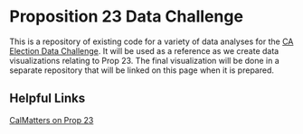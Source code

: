 # Proposition 23 Data Challenge
This is a repository of existing code for a variety of data analyses for the [CA Election Data Challenge](https://datalab.ucdavis.edu/ca-election-2020-data-challenge/). It will be used as a reference as we create data visualizations relating to Prop 23. The final visualization will be done in a separate repository that will be linked on this page when it is prepared.

## Helpful Links
[CalMatters on Prop 23](https://calmatters.org/election-2020-guide/proposition-23-kidney-dialysis-clinics/)
